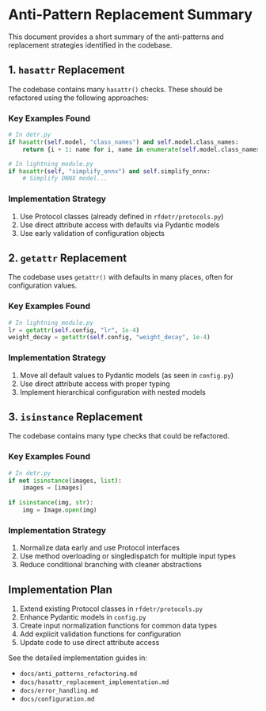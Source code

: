 # Anti-Pattern Replacement Summary

This document provides a short summary of the anti-patterns and replacement strategies identified in the codebase.

## 1. `hasattr` Replacement

The codebase contains many `hasattr()` checks. These should be refactored using the following approaches:

### Key Examples Found

```python
# In detr.py
if hasattr(self.model, "class_names") and self.model.class_names:
    return {i + 1: name for i, name in enumerate(self.model.class_names)}

# In lightning_module.py
if hasattr(self, "simplify_onnx") and self.simplify_onnx:
    # Simplify ONNX model...
```

### Implementation Strategy

1. Use Protocol classes (already defined in `rfdetr/protocols.py`)
2. Use direct attribute access with defaults via Pydantic models
3. Use early validation of configuration objects

## 2. `getattr` Replacement

The codebase uses `getattr()` with defaults in many places, often for configuration values.

### Key Examples Found

```python
# In lightning_module.py
lr = getattr(self.config, "lr", 1e-4)
weight_decay = getattr(self.config, "weight_decay", 1e-4)
```

### Implementation Strategy

1. Move all default values to Pydantic models (as seen in `config.py`)
2. Use direct attribute access with proper typing
3. Implement hierarchical configuration with nested models

## 3. `isinstance` Replacement

The codebase contains many type checks that could be refactored.

### Key Examples Found

```python
# In detr.py
if not isinstance(images, list):
    images = [images]
    
if isinstance(img, str):
    img = Image.open(img)
```

### Implementation Strategy

1. Normalize data early and use Protocol interfaces
2. Use method overloading or singledispatch for multiple input types
3. Reduce conditional branching with cleaner abstractions

## Implementation Plan

1. Extend existing Protocol classes in `rfdetr/protocols.py`
2. Enhance Pydantic models in `config.py` 
3. Create input normalization functions for common data types
4. Add explicit validation functions for configuration
5. Update code to use direct attribute access

See the detailed implementation guides in:
- `docs/anti_patterns_refactoring.md`
- `docs/hasattr_replacement_implementation.md`
- `docs/error_handling.md`
- `docs/configuration.md`